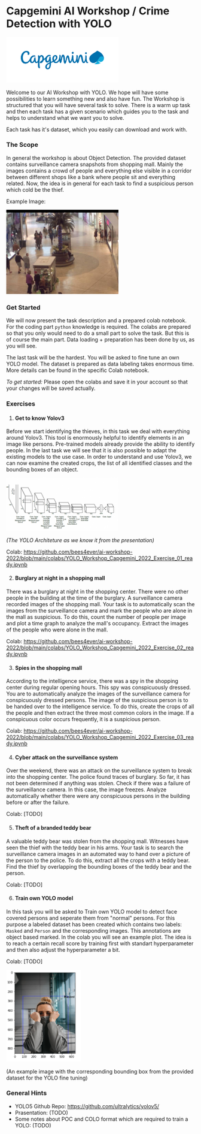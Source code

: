# Capgemini AI Workshop / Crime Detection with YOLO

<img src="doc/img/Capgemini_Logo.png" width="300">

Welcome to our AI Workshop with YOLO. We hope will have some possibilities to learn something new and also have fun. The Workshop is structured that you will have several task to solve. There is a warm up task and then each task has a given scenario which guides you to the task and helps to understand what we want you to solve.

Each task has it's dataset, which you easily can download and work with.

### The Scope

In general the workshop is about Object Detection. The provided dataset contains surveillance camera snapshots from shopping mall. Mainly the images contains a crowd of people and everything else visible in a corridor between different shops like a bank where people sit and everything related. Now, the idea is in general for each task to find a suspicious person which cold be the thief. 

Example Image: 

<img src="yolo_sample/seq_000018.jpg" width="300">

### Get Started

We will now present the task description and a prepared colab notebook. For the coding part `python` knowledge is required. The colabs are prepared so that you only would need to do a small part to solve the task. But this is of course the main part. Data loading + preparation has been done by us, as you will see.

The last task will be the hardest. You will be asked to fine tune an own YOLO model. The dataset is prepared as data labeling takes enormous time. More details can be found in the specific Colab notebook.

*To get started:* Please open the colabs and save it in your account so that your changes will be saved actually.

### Exercises

1. #### Get to know Yolov3
Before we start identifying the thieves, in this task we deal with everything around Yolov3. This tool is enormously helpful to identify elements in an image like persons. Pre-trained models already provide the ability to identify people. In the last task we will see that it is also possible to adapt the existing models to the use case. In order to understand and use Yolov3, we can now examine the created crops, the list of all identified classes and the bounding boxes of an object.

<img src="doc/img/yolo_architecture.png" width="300">

*(The YOLO Architeture as we know it from the presentation)*

Colab: https://github.com/bees4ever/ai-workshop-2022/blob/main/colabs/YOLO_Workshop_Capgemini_2022_Exercise_01_ready.ipynb

2. #### Burglary at night in a shopping mall
There was a burglary at night in the shopping center. There were no other people in the building at the time of the burglary. A surveillance camera recorded images of the shopping mall. Your task is to automatically scan the images from the surveillance camera and mark the people who are alone in the mall as suspicious.
To do this, count the number of people per image and plot a time graph to analyze the mall's occupancy. Extract the images of the people who were alone in the mall.

Colab: https://github.com/bees4ever/ai-workshop-2022/blob/main/colabs/YOLO_Workshop_Capgemini_2022_Exercise_02_ready.ipynb

3. #### Spies in the shopping mall 
According to the intelligence service, there was a spy in the shopping center during regular opening hours. This spy was conspicuously dressed. You are to automatically analyze the images of the surveillance camera for conspicuously dressed persons. The image of the suspicious person is to be handed over to the intelligence service.
To do this, create the crops of all the people and then extract the three most common colors in the image. If a conspicuous color occurs frequently, it is a suspicious person.

Colab: https://github.com/bees4ever/ai-workshop-2022/blob/main/colabs/YOLO_Workshop_Capgemini_2022_Exercise_03_ready.ipynb

4. #### Cyber attack on the surveillance system
Over the weekend, there was an attack on the surveillance system to break into the shopping center. The police found traces of burglary. So far, it has not been determined if anything was stolen.
Check if there was a failure of the surveillance camera. In this case, the image freezes. Analyze automatically whether there were any conspicuous persons in the building before or after the failure.

Colab: [TODO]

5. #### Theft of a branded teddy bear
A valuable teddy bear was stolen from the shopping mall. Witnesses have seen the thief with the teddy bear in his arms. Your task is to search the surveillance camera images in an automated way to hand over a picture of the person to the police.
To do this, extract all the crops with a teddy bear. Find the thief by overlapping the bounding boxes of the teddy bear and the person.

Colab: [TODO]

6. #### Train own YOLO model 
In this task you will be asked to Train own YOLO model to detect face covered persons and seperate them from "normal" persons. For this purpose a labeled dataset has been created which contains two labels: `Masked` and `Person` and the corresponding images.  This annotations are object based marked. In the colab you will see an example plot. The idea is to reach a certain recall score by training first with standart hyperparameter and then also adjust the hyperparameter a bit.

Colab: [TODO]

<img src="doc/img/example_bounding_box.png" width="200">

(An example image with the corresponding bounding box from the provided dataset for the YOLO fine tuning)

### General Hints

- YOLO5 Github Repo: https://github.com/ultralytics/yolov5/
- Prasentation: (TODO)
- Some notes about POC and COLO format which are required to train a YOLO: (TODO)



